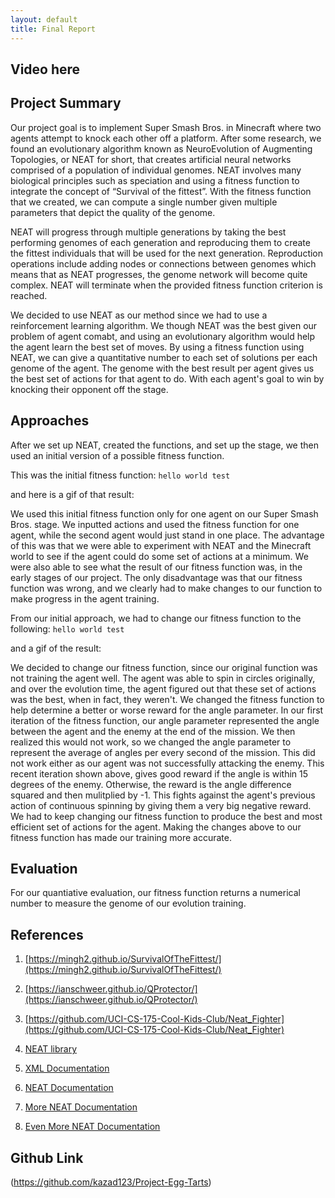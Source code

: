 ```yaml
---
layout: default
title: Final Report
---
```


## Video here

## Project Summary
Our project goal is to implement Super Smash Bros. in Minecraft where two agents attempt to knock each other off a platform. After some research, we found an evolutionary algorithm known as NeuroEvolution of Augmenting Topologies, or NEAT for short, that creates artificial neural networks comprised of a population of individual genomes. NEAT involves many biological principles such as speciation and using a fitness function to integrate the concept of “Survival of the fittest”. With the fitness function that we created, we can compute a single number given multiple parameters that depict the quality of the genome.

NEAT will progress through multiple generations by taking the best performing genomes of each generation and reproducing them to create the fittest individuals that will be used for the next generation. Reproduction operations include adding nodes or connections between genomes which means that as NEAT progresses, the genome network will become quite complex. NEAT will terminate when the provided fitness function criterion is reached.

We decided to use NEAT as our method since we had to use a reinforcement learning algorithm. We though NEAT was the best given our problem of agent comabt, and using an evolutionary algorithm would help the agent learn the best set of moves. By using a fitness function using NEAT, we can give a quantitative number to each set of solutions per each genome of the agent. The genome with the best result per agent gives us the best set of actions for that agent to do. With each agent's goal to win by knocking their opponent off the stage.

## Approaches
After we set up NEAT, created the functions, and set up the stage, we then used an initial version of a possible fitness function. 

This was the initial fitness function: ```hello world test```

and here is a gif of that result:


We used this initial fitness function only for one agent on our Super Smash Bros. stage. We inputted actions and used the fitness function for one agent, while the second agent would just stand in one place. The advantage of this was that we were able to experiment with NEAT and the Minecraft world to see if the agent could do some set of actions at a minimum. We were also able to see what the result of our fitness function was, in the early stages of our project. The only disadvantage was that our fitness function was wrong, and we clearly had to make changes to our function to make progress in the agent training.

From our initial approach, we had to change our fitness function to the following: ```hello world test```

and a gif of the result:


We decided to change our fitness function, since our original function was not training the agent well. The agent was able to spin in circles originally, and over the evolution time, the agent figured out that these set of actions was the best, when in fact, they weren't. We changed the fitness function to help determine a better or worse reward for the angle parameter. In our first iteration of the fitness function, our angle parameter represented the angle between the agent and the enemy at the end of the mission. We then realized this would not work, so we changed the angle parameter to represent the average of angles per every second of the mission. This did not work either as our agent was not successfully attacking the enemy. This recent iteration shown above, gives good reward if the angle is within 15 degrees of the enemy. Otherwise, the reward is the angle difference squared and then mulitplied by -1. This fights against the agent's previous action of continuous spinning by giving them a very big negative reward. We had to keep changing our fitness function to produce the best and most efficient set of actions for the agent. Making the changes above to our fitness function has made our training more accurate.


## Evaluation

For our quantiative evaluation, our fitness function returns a numerical number to measure the genome of our evolution training. 

## References

1) [https://mingh2.github.io/SurvivalOfTheFittest/](https://mingh2.github.io/SurvivalOfTheFittest/)

2) [https://ianschweer.github.io/QProtector/](https://ianschweer.github.io/QProtector/)

3) [https://github.com/UCI-CS-175-Cool-Kids-Club/Neat_Fighter](https://github.com/UCI-CS-175-Cool-Kids-Club/Neat_Fighter)

4) [NEAT library](https://github.com/CodeReclaimers/neat-python)

5) [XML Documentation](http://microsoft.github.io/malmo/0.16.0/Schemas/MissionHandlers.html)

6) [NEAT Documentation](https://neat-python.readthedocs.io/en/latest/)

7) [More NEAT Documentation](https://neat-python.readthedocs.io/en/latest/activation.html)

8) [Even More NEAT Documentation](https://neat-python.readthedocs.io/en/latest/xor_example.html)

## Github Link
(https://github.com/kazad123/Project-Egg-Tarts)
